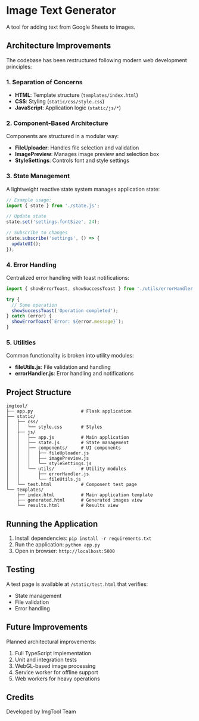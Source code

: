 # Image Text Generator

A tool for adding text from Google Sheets to images.

## Architecture Improvements

The codebase has been restructured following modern web development principles:

### 1. Separation of Concerns

- **HTML**: Template structure (`templates/index.html`)
- **CSS**: Styling (`static/css/style.css`)
- **JavaScript**: Application logic (`static/js/*`)

### 2. Component-Based Architecture

Components are structured in a modular way:

- **FileUploader**: Handles file selection and validation
- **ImagePreview**: Manages image preview and selection box
- **StyleSettings**: Controls font and style settings

### 3. State Management

A lightweight reactive state system manages application state:

```javascript
// Example usage:
import { state } from './state.js';

// Update state
state.set('settings.fontSize', 24);

// Subscribe to changes
state.subscribe('settings', () => {
  updateUI();
});
```

### 4. Error Handling

Centralized error handling with toast notifications:

```javascript
import { showErrorToast, showSuccessToast } from './utils/errorHandler.js';

try {
  // Some operation
  showSuccessToast('Operation completed');
} catch (error) {
  showErrorToast(`Error: ${error.message}`);
}
```

### 5. Utilities

Common functionality is broken into utility modules:

- **fileUtils.js**: File validation and handling
- **errorHandler.js**: Error handling and notifications

## Project Structure

```
imgtool/
├── app.py                  # Flask application
├── static/
│   ├── css/
│   │   └── style.css       # Styles
│   ├── js/
│   │   ├── app.js          # Main application
│   │   ├── state.js        # State management
│   │   ├── components/     # UI components
│   │   │   ├── fileUploader.js
│   │   │   ├── imagePreview.js
│   │   │   └── styleSettings.js
│   │   └── utils/          # Utility modules
│   │       ├── errorHandler.js
│   │       └── fileUtils.js
│   └── test.html           # Component test page
└── templates/
    ├── index.html          # Main application template
    ├── generated.html      # Generated images view
    └── results.html        # Results view
```

## Running the Application

1. Install dependencies: `pip install -r requirements.txt`
2. Run the application: `python app.py`
3. Open in browser: `http://localhost:5000`

## Testing

A test page is available at `/static/test.html` that verifies:

- State management
- File validation
- Error handling

## Future Improvements

Planned architectural improvements:

1. Full TypeScript implementation
2. Unit and integration tests
3. WebGL-based image processing
4. Service worker for offline support
5. Web workers for heavy operations

## Credits

Developed by ImgTool Team 